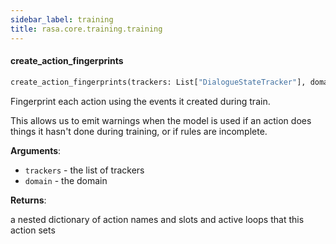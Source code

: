 ```yaml
---
sidebar_label: training
title: rasa.core.training.training
---
```


#### create\_action\_fingerprints

```python
create_action_fingerprints(trackers: List["DialogueStateTracker"], domain: "Domain") -> Dict[Text, Dict[Text, List[Text]]]
```

Fingerprint each action using the events it created during train.

This allows us to emit warnings when the model is used
if an action does things it hasn&#x27;t done during training,
or if rules are incomplete.

**Arguments**:

- `trackers` - the list of trackers
- `domain` - the domain
  

**Returns**:

  a nested dictionary of action names and slots and active loops
  that this action sets

